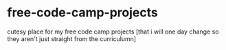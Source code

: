 # free-code-camp-projects
cutesy place for my free code camp projects [that i will one day change so they aren't just straight from the curriculumn] 

